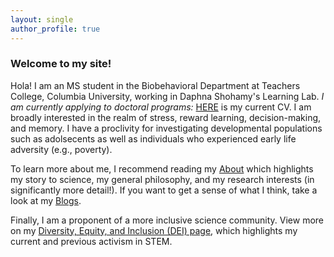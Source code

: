 ```yaml
---
layout: single
author_profile: true
---
```


### Welcome to my site! 

Hola! I am an MS student in the Biobehavioral Department at Teachers College, Columbia University, working in Daphna Shohamy's Learning Lab. *I am currently applying to doctoral programs:* [HERE](https://docs.google.com/document/d/1OrH4y00ohf-tMxeit2iNLg1f2ngMRq-P04Gsi8EXJzk/edit) is my current CV. I am broadly interested in the realm of stress, reward learning, decision-making, and memory. I have a proclivity for investigating developmental populations such as adolsecents as well as individuals who experienced early life adversity (e.g., poverty). 

To learn more about me, I recommend reading my [About](https://greyes1996.github,io/about) which highlights my story to science, my general philosophy, and my research interests (in significantly more detail!). If you want to get a sense of what I think, take a look at my [Blogs](https://greyes1996.github,io/blog). 

Finally, I am a proponent of a more inclusive science community. View more on my [Diversity, Equity, and Inclusion (DEI) page](https://greyes1996.github,io/dei), which highlights my current and previous activism in STEM. 

